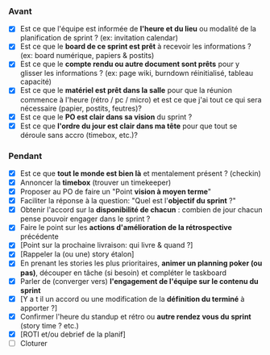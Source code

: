 ### Avant

- [x]  Est ce que l'équipe est informée de **l'heure et du lieu** ou modalité de la planification de sprint ? (ex: invitation calendar)
- [x]  Est ce que le **board de ce sprint est prêt** à recevoir les informations ? (ex: board numérique, papiers & postits)
- [x]  Est ce que le **compte rendu ou autre document sont prêts** pour y glisser les informations ? (ex: page wiki, burndown réinitialisé, tableau capacité)
- [x]  Est ce que le **matériel est prêt dans la salle** pour que la réunion commence à l'heure (rétro / pc / micro) et est ce que j'ai tout ce qui sera nécessaire (papier, postits, feutres)?
- [x]  Est ce que le **PO est clair dans sa vision** du sprint ?
- [x]  Est ce que **l'ordre du jour est clair dans ma tête** pour que tout se déroule sans accro (timebox, etc.)?

### Pendant

- [x]  Est ce que **tout le monde est bien là** et mentalement présent ? (checkin)
- [x]  Annoncer la **timebox** (trouver un timekeeper)
- [x]  Proposer au PO de faire un "Point **vision à moyen terme**"
- [x]  Faciliter la réponse à la question: "Quel est l'**objectif du sprint** ?"
- [x]  Obtenir l'accord sur la **disponibilité de chacun** : combien de jour chacun pense pouvoir engager dans le sprint ?
- [x]  Faire le point sur les **actions d'amélioration de la rétrospective** précédente
- [x]  [Point sur la prochaine livraison: qui livre & quand ?]
- [x]  [Rappeler la (ou une) story étalon]
- [x]  En prenant les stories les plus prioritaires, **animer un planning poker (ou pas)**, découper en tâche (si besoin) et compléter le taskboard
- [x]  Parler de (converger vers) **l'engagement de l'équipe sur le contenu du sprint**
- [x]  [Y a t il un accord ou une modification de la **définition du terminé** à apporter ?]
- [x]  Confirmer l'heure du standup et rétro ou **autre rendez vous du sprint** (story time ? etc.)
- [x] [ROTI et/ou debrief de la planif]
- [ ]  Cloturer
